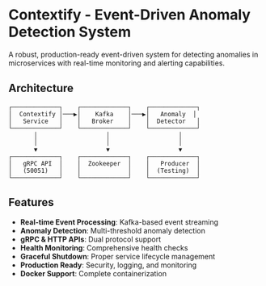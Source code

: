 # Contextify - Event-Driven Anomaly Detection System

A robust, production-ready event-driven system for detecting anomalies in microservices with real-time monitoring and alerting capabilities.

## Architecture

```
┌─────────────┐    ┌─────────────┐    ┌─────────────┐
│  Contextify │───▶│    Kafka    │───▶│   Anomaly  │
│   Service   │    │   Broker    │    │  Detector   │
└─────────────┘    └─────────────┘    └─────────────┘
       │                   │                   │
       │                   │                   │
       ▼                   ▼                   ▼
┌─────────────┐    ┌─────────────┐    ┌─────────────┐
│   gRPC API  │    │  Zookeeper  │    │   Producer  │
│   (50051)   │    │             │    │  (Testing)  │
└─────────────┘    └─────────────┘    └─────────────┘
```

## Features

- **Real-time Event Processing**: Kafka-based event streaming
- **Anomaly Detection**: Multi-threshold anomaly detection
- **gRPC & HTTP APIs**: Dual protocol support
- **Health Monitoring**: Comprehensive health checks
- **Graceful Shutdown**: Proper service lifecycle management
- **Production Ready**: Security, logging, and monitoring
- **Docker Support**: Complete containerization
